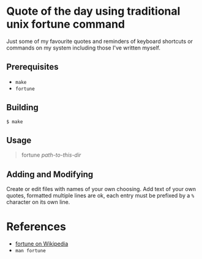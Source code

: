 # Quote of the day using traditional unix fortune command

Just some of my favourite quotes and reminders of keyboard shortcuts or
commands on my system including those I've written myself.

## Prerequisites

* `make`
* `fortune`

## Building

```console
$ make
```

## Usage

> fortune _path-to-this-dir_

## Adding and Modifying

Create or edit files with names of your own choosing. Add text of your own
quotes, formatted multiple lines are ok, each entry must be prefixed by a `%`
character on its own line.

# References

* [fortune on Wikipedia](https://en.wikipedia.org/wiki/Fortune_%28Unix%29)
* `man fortune`
